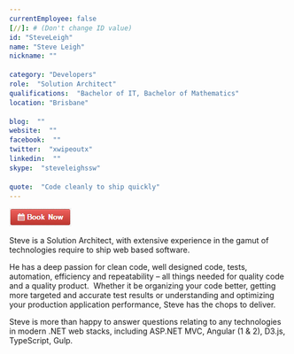 ```yaml
---
currentEmployee: false
[//]: # (Don't change ID value)
id: "SteveLeigh"
name: "Steve Leigh"
nickname: ""

category: "Developers"
role:  "Solution Architect"
qualifications:  "Bachelor of IT, Bachelor of Mathematics"
location: "Brisbane"

blog:  ""
website:  ""
facebook:  ""
twitter:  "xwipeoutx"
linkedin:  ""
skype:  "steveleighssw"

quote:  "Code cleanly to ship quickly"
---
```


[![BookNow.png](./Images/Bio/BookNow.png)](http://veethere.com/With/SteveLeigh) 
  

Steve is a Solution Architect, with extensive experience in the gamut of technologies require to ship web based software.

   He has a deep passion for clean code, well designed code, tests, automation, efficiency and repeatability – all things needed for quality code and a quality product.  Whether it be organizing your code better, getting more targeted and accurate test results or understanding and optimizing your production application performance, Steve has the chops to deliver.  

   Steve is more than happy to answer questions relating to any technologies in modern .NET web stacks, including ASP.NET MVC, Angular (1 & 2), D3.js, TypeScript, Gulp.